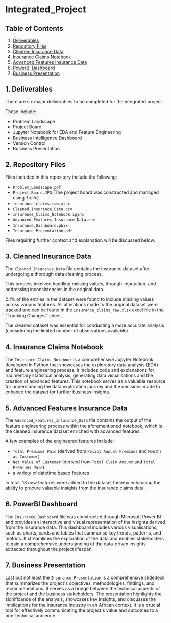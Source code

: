 # Integrated_Project

## Table of Contents
1. [Deliverables](#deliverables)
2. [Repository Files](#files)
3. [Cleaned Insurance Data](#clean)
4. [Insurance Claims Notebook](#notebook)
5. [Advanced Features Insurance Data](#features)
6. [PowerBI Dashboard](#power)
7. [Business Presentation](#presentation)

<a name="deliverables"></a>
## 1. Deliverables

There are six major deliverables to be completed for the integrated project.

These include:
- Problem Landscape
- Project Board
- Jupyter Notebook for EDA and Feature Engineering
- Business Intelligence Dashboard
- Version Control
- Business Presentation 

<a name="files"></a>
## 2. Repository Files

Files included in this repository include the following:

- `Problem_Landscape.pdf`
- `Project_Board.JPG` (The project board was constructed and managed using Trello)
- `insurance_claims_raw.xlsx`
- `Cleaned_Insurance_Data.csv`
- `Insurance_Claims_Notebook.ipynb`
- `Advanced_Features_Insurance_Data.csv`
- `Insurance_Dashboard.pbix`
- `Insurance_Presentation.pdf`

Files requiring further context and explanation will be discussed below.

<a name="clean"></a>
## 3. Cleaned Insurance Data

The `Cleaned_Insurance_Data` file contains the insurance dataset after undergoing a thorough data cleaning process. 

This process involved handling missing values, through imputation, and addressing inconsistencies in the original data. 

2.1% of the entries in the dataset were found to include missing values across various features. All alterations made to the original dataset were tracked and can be found in the `insurance_claims_raw.xlsx` excel file in the "Tracking Changes" sheet.

The cleaned dataset was essential for conducting a more accurate analysis (considering the limited number of observations available).

<a name="notebook"></a>
## 4. Insurance Claims Notebook

The `Insurance_Claims_Notebook` is a comprehensive Jupyter Notebook developed in Python that showcases the exploratory data analysis (EDA) and feature engineering process. It includes code and explanations for rudimentary statistical analysis, generating data visualisations and the creation of advanced features. This notebook serves as a valuable resource for understanding the data exploration journey and the decisions made to enhance the dataset for further business insights.

<a name="features"></a>
## 5. Advanced Features Insurance Data

The `Advanced_Features_Insurance_Data` file contains the output of the feature engineering process within the aforementioned notebook, which is the cleaned insurance dataset enriched with advanced features.

A few examples of the engineered features include:
- `Total Premiums Paid` (derived from `Policy Annual Premiums` and `Months as Customer`)
- `Net Value of Customer` (derived from `Total Claim Amount` and `Total Premiums Paid`)
- a variety of datetime based features

In total, 13 new features were added to the dataset thereby enhancing the ability to procure valuable insights from the insurance claims data.

<a name="power"></a>
## 6. PowerBI Dashboard

The `Insurance_Dashboard` file was constructed through Microsoft Power BI and provides an interactive and visual representation of the insights derived from the insurance data. This dashboard includes various visualisations, such as charts, cards and tables that summarise key trends, patterns, and metrics. It streamlines the exploration of the data and enables stakeholders to gain a comprehensive understanding of the data-driven insights extracted throughout the project lifespan.

<a name="presentation"></a>
## 7. Business Presentation

Last but not least the `Insurance Presentation` is a comprehensive slidedeck that summarizes the project's objectives, methodologies, findings, and recommendations. It serves as a bridge between the technical aspects of the project and the business stakeholders. The presentation highlights the significance of the analysis, showcases key insights, and discusses the implications for the insurance industry in an African context. It is a crucial tool for effectively communicating the project's value and outcomes to a non-technical audience.
